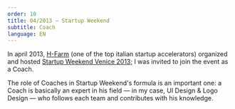 ```yaml
---
order: 10
title: 04/2013 — Startup Weekend
subtitle: Coach
language: EN
---
```


In april 2013, [H-Farm](http://www.h-farmventures.com/en/) (one of the top italian startup accelerators) organized and hosted [Startup Weekend Venice 2013;](https://web.archive.org/web/20131115072955/http://venice.startupweekend.org/) I was invited to join the event as a Coach.

The role of Coaches in Startup Weekend's formula is an important one: a Coach is basically an expert in his field &mdash; in my case, UI Design &amp; Logo Design &mdash; who follows each team and contributes with his knowledge.

